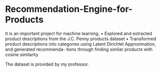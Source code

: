 # Recommendation-Engine-for-Products

It is an important project for machine learning. 
• Explored and extracted product descriptions from the J.C. Penny products dataset
• Transformed product descriptions into categories using Latent Dirichlet Approximation, and generated recommenda-
tions through finding similar products with cosine similarity

The dataset is provided by my professor. 
